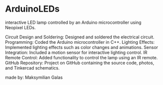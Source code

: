 # ArduinoLEDs
interactive LED lamp controlled by an Arduino microcontroller using Neopixel LEDs.
 
Circuit Design and Soldering: Designed and soldered the electrical circuit.
Programming: Coded the Arduino microcontroller in C++.
Lighting Effects: Implemented lighting effects such as color changes and animations.
Sensor Integration: Included a motion sensor for interactive lighting control.
IR Remote Control: Added functionality to control the lamp using an IR remote.
GitHub Repository: Project on GitHub containing the source code, photos, and Tinkercad schematics.

made by: 
Maksymilian Galas

